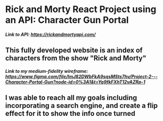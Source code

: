 # Rick and Morty React Project using an API: Character Gun Portal

##### Link to API: https://rickandmortyapi.com/

## This fully developed website is an index of characters from the show "Rick and Morty"

##### Link to my medium-fidelity wireframe: https://www.figma.com/file/lmJ82DWbFkA9sqsMSts7hv/Project-2---Character-Portal-Gun?node-id=0%3A1&t=Yq9fkFXhT12vAZRp-1

## I was able to reach all my goals including incorporating a search engine, and create a flip effect for it to show the info once turned
